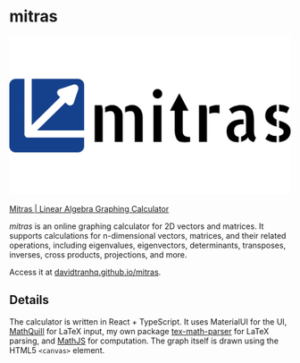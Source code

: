 # mitras

![logo-full](public/logo-full.png)

[Mitras | Linear Algebra Graphing Calculator](https://davidtranhq.github.io/mitras)

*mitras* is an online graphing calculator for 2D vectors and matrices. It supports calculations for n-dimensional vectors, matrices, and their related operations, including eigenvalues, eigenvectors, determinants, transposes, inverses, cross products, projections, and more.

Access it at [davidtranhq.github.io/mitras](https://davidtranhq.github.io/mitras).

## Details

The calculator is written in React + TypeScript. It uses MaterialUI for the UI, [MathQuill](http://mathquill.com/) for LaTeX input, my own package [tex-math-parser](https://github.com/davidtranhq/tex-math-parser) for LaTeX parsing, and [MathJS](https://mathjs.org/) for computation. The graph itself is drawn using the HTML5 `<canvas>` element.
